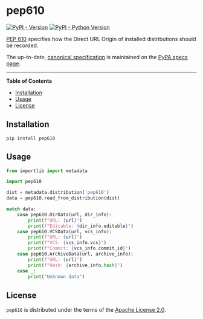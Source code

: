 # pep610

[![PyPI - Version](https://img.shields.io/pypi/v/pep610.svg)](https://pypi.org/project/pep610)
[![PyPI - Python Version](https://img.shields.io/pypi/pyversions/pep610.svg)](https://pypi.org/project/pep610)

[PEP 610][pep610] specifies how the Direct URL Origin of installed distributions should be recorded.

The up-to-date, [canonical specification][pep610-pypa] is maintained on the [PyPA specs page][pypa-specs].

-----

**Table of Contents**

- [Installation](#installation)
- [Usage](#usage)
- [License](#license)

## Installation

```console
pip install pep610
```

## Usage

```python
from importlib import metadata

import pep610

dist = metadata.distribution('pep610')
data = pep610.read_from_distribution(dist)

match data:
    case pep610.DirData(url, dir_info):
        print(f"URL: {url}")
        print(f"Editable: {dir_info.editable}")
    case pep610.VCSData(url, vcs_info):
        print(f"URL: {url}")
        print(f"VCS: {vcs_info.vcs}")
        print(f"Commit: {vcs_info.commit_id}")
    case pep610.ArchiveData(url, archive_info):
        print(f"URL: {url}")
        print(f"Hash: {archive_info.hash}")
    case _:
        print("Unknown data")
```

## License

`pep610` is distributed under the terms of the [Apache License 2.0](LICENSE).

[pep610]: https://www.python.org/dev/peps/pep-0610/
[pep610-pypa]: https://packaging.python.org/en/latest/specifications/direct-url/#direct-url
[pypa-specs]: https://packaging.python.org/en/latest/specifications/
